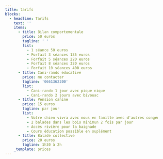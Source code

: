 ```yaml
---
title: tarifs
blocks:
  - headline: Tarifs
    text: ''
    items:
      - title: Bilan comportementale
        price: 50 euros
        tagline: ' '
        list:
          - 1 séance 50 euros
          - Forfait 3 séances 135 euros
          - Forfait 5 séances 220 euros
          - Forfait 8 séances 320 euros
          - Forfait 10 séances 400 euros
      - title: Cani-rando éducative
        price: me contacter
        tagline: '0661362200'
        list:
          - Cani-rando 1 jour avec pique nique
          - Cani-rando 2 jours avec bivouac
      - title: Pension canine
        price: 15 euros
        tagline: par jour
        list:
          - Votre chien vivra avec nous en famille avec d'autres congénéres
          - 2 balades dans les bois minimun 2 fois par jour
          - Accés rivière pour la baignade
          - Cours éducation possible en suplément
      - title: Balade collective
        price: 20 euros
        tagline: 1h30 à 2h
    _template: prices
---
```


